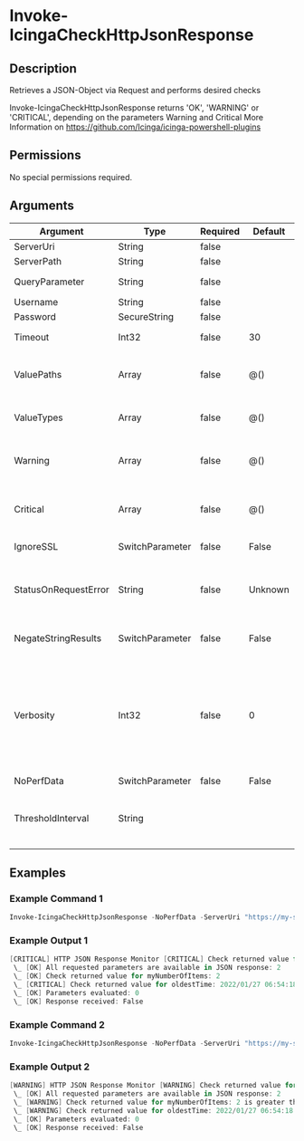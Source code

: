 # Invoke-IcingaCheckHttpJsonResponse

## Description

Retrieves a JSON-Object via Request and performs desired checks

Invoke-IcingaCheckHttpJsonResponse returns 'OK', 'WARNING' or 'CRITICAL', depending on the parameters Warning and Critical
More Information on https://github.com/Icinga/icinga-powershell-plugins

## Permissions

No special permissions required.

## Arguments

| Argument | Type | Required | Default | Description |
| ---      | ---  | ---      | ---     | ---         |
| ServerUri | String | false |  | Base URI of the server, example "https://example.comm" |
| ServerPath | String | false |  | Path for the request, example "/v1/my_endpoint" |
| QueryParameter | String | false |  | Query parameter for the request without ?, example "command=example" |
| Username | String | false |  | Credentials to use for basic auth |
| Password | SecureString | false |  | Credentials to use for basic auth |
| Timeout | Int32 | false | 30 | Timeout in seconds before the http request is aborted. Defaults to 30 |
| ValuePaths | Array | false | @() | paths to look for values in the JSON object that is checked, including an alias for each parameter. Example: "myAlias01:value01","myAlias02:nested.object.value02", "myAlias03:'object'.'my.Par.With.Dots'" |
| ValueTypes | Array | false | @() | Value types of each parameter. Supported Types: Numeric, Boolean, DateTime, String Example: "myAlias01:Numeric","myAlias02:DateTime" |
| Warning | Array | false | @() | Warning thresholds using icinga-powershell syntax. Example: "myNumericAlias01:~:2","myDateTimeAlias:-10d", "myBooleanAlias:True" |
| Critical | Array | false | @() | Critical thresholds using icinga-powershell syntax. Example: "myNumericAlias01:~:2","myDateTimeAlias:-10d", "myBooleanAlias:True" |
| IgnoreSSL | SwitchParameter | false | False | Disables SSL verification and allows the connection to endpoints with self-signed certificates as example |
| StatusOnRequestError | String | false | Unknown | Status to set when the webservice cannot be reached or an error (e.g. 500) is returned - default is Unknown<br /> See https://icinga.com/docs/icinga-for-windows/latest/plugins/doc/10-Icinga-Plugins/ for description of threshold values |
| NegateStringResults | SwitchParameter | false | False | Negate the conditions set for string parameters. When this is set to true, WarnIfLike/CritIfLike is used instead of WarnIfNotLike/CritIfNotLike for Strings |
| Verbosity | Int32 | false | 0 | Changes the behavior of the plugin output which check states are printed:<br /> 0 (default): Only service checks/packages with state not OK will be printed<br /> 1: Only services with not OK will be printed including OK checks of affected check packages including Package config<br /> 2: Everything will be printed regardless of the check state<br /> 3: Identical to Verbose 2, but prints in addition the check package configuration e.g (All must be [OK]) |
| NoPerfData | SwitchParameter | false | False |  |
| ThresholdInterval | String |  |  | Change the value your defined threshold checks against from the current value to a collected time threshold of the Icinga for Windows daemon, as described [here](https://icinga.com/docs/icinga-for-windows/latest/doc/service/10-Register-Service-Checks/). An example for this argument would be 1m or 15m which will use the average of 1m or 15m for monitoring. |

## Examples

### Example Command 1

```powershell
Invoke-IcingaCheckHttpJsonResponse -NoPerfData -ServerUri "https://my-server.local:8443" -ServerPath "my/path" -QueryParameter "myPar=1" -Username "superuser" -Pass (ConvertTo-SecureString -String "secretPassword" -AsPlainText -Force) -Verbosity 2 -ValuePaths "myNumberOfItems:numberOfItems","oldestTime:oldestItemTimestamp" -ValueTypes "myNumberOfItems:Numeric","oldestTime:DateTime" -Warning "myNumberOfItems:~:2","oldestTime:-2d" -Critical "myNumberOfItems:~:2","oldestTime:-4d"
```

### Example Output 1

```powershell
[CRITICAL] HTTP JSON Response Monitor [CRITICAL] Check returned value for oldestTime (2022/01/27 06:54:18)
 \_ [OK] All requested parameters are available in JSON response: 2
 \_ [OK] Check returned value for myNumberOfItems: 2
 \_ [CRITICAL] Check returned value for oldestTime: 2022/01/27 06:54:18 is lower than 2022/03/07 10:01:31 (-4d)
 \_ [OK] Parameters evaluated: 0
 \_ [OK] Response received: False    
```

### Example Command 2

```powershell
Invoke-IcingaCheckHttpJsonResponse -NoPerfData -ServerUri "https://my-server.local:8443" -ServerPath "my/path" -QueryParameter "myPar=1" -Username "superuser" -Pass (ConvertTo-SecureString -String "secretPassword" -AsPlainText -Force) -Verbosity 2 -ValuePaths "myNumberOfItems:numberOfItems","oldestTime:oldestItemTimestamp" -ValueTypes "myNumberOfItems:Numeric","oldestTime:DateTime" -Warning "myNumberOfItems:~:1","oldestTime:-2d" -Critical "myNumberOfItems:~:2","oldestTime:-40d"
```

### Example Output 2

```powershell
[WARNING] HTTP JSON Response Monitor [WARNING] Check returned value for myNumberOfItems (2), Check returned value for oldestTime (2022/01/27 06:54:18)
 \_ [OK] All requested parameters are available in JSON response: 2
 \_ [WARNING] Check returned value for myNumberOfItems: 2 is greater than threshold 1
 \_ [WARNING] Check returned value for oldestTime: 2022/01/27 06:54:18 is lower than 2022/03/07 10:23:58 (-2d)
 \_ [OK] Parameters evaluated: 0
 \_ [OK] Response received: False    
```


